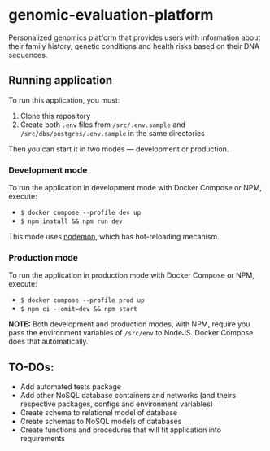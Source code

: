 # genomic-evaluation-platform
Personalized genomics platform that provides users with information about their family history, genetic conditions and health risks based on their DNA sequences.

## Running application

To run this application, you must:

1. Clone this repository
2. Create both `.env` files from `/src/.env.sample` and `/src/dbs/postgres/.env.sample` in the same directories

Then you can start it in two modes — development or production.

### Development mode 

To run the application in development mode with Docker Compose or NPM, execute:
  - `$ docker compose --profile dev up`
  - `$ npm install && npm run dev`

This mode uses [nodemon](https://www.npmjs.com/package/nodemon), which has hot-reloading mecanism.

### Production mode

To run the application in production mode with Docker Compose or NPM, execute:
  - `$ docker compose --profile prod up`
  - `$ npm ci --omit=dev && npm start`

**NOTE:** Both development and production modes, with NPM, require you pass the environment variables of `/src/env` to NodeJS. Docker Compose does that automatically.

## TO-DOs:

- Add automated tests package
- Add other NoSQL database containers and networks (and theirs respective packages, configs and environment variables)
- Create schema to relational model of database
- Create schemas to NoSQL models of databases
- Create functions and procedures that will fit application into requirements
